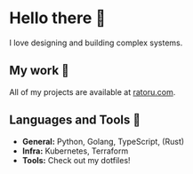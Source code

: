 # Hello there 🤝

I love designing and building complex systems.

## My work 👀

All of my projects are available at [ratoru.com](https://ratoru.com/).

## Languages and Tools 🧞

- **General:** Python, Golang, TypeScript, (Rust)
- **Infra:** Kubernetes, Terraform
- **Tools:** Check out my dotfiles!
